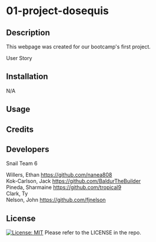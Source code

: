 # 01-project-dosequis 

## Description

This webpage was created for our bootcamp's first project. 

User Story




## Installation

N/A

## Usage

<!-- To use this Prework Study Guide, you can review the notes in each section. For suggestions on what to study first, open the Chrome DevTools by pressing Command+Option+I (macOS) or Control+Shift+I (Windows). A console panel should open either below or to the side of the webpage in the browser. There you will see a list of topics we learned from the prework along with a suggestion on which topic to study first. -->

## Credits


## Developers

Snail Team 6

Willers, Ethan https://github.com/nanea808 <br>
Kok-Carlson, Jack https://github.com/BaldurTheBuilder <br>
Pineda, Sharmaine https://github.com/tropical9 <br>
Clark, Ty <br>
Nelson, John https://github.com/fjnelson 


## License
[![License: MIT](https://img.shields.io/badge/License-MIT-yellow.svg)](https://opensource.org/licenses/MIT) 
Please refer to the LICENSE in the repo.
